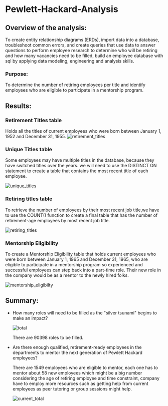 # Pewlett-Hackard-Analysis
## Overview of the analysis:
To create entity relationship diagrams (ERDs), import data into a database, troubleshoot common errors, and create queries that use data to answer questions to perform employee research to determine who will be retiring and how many vacancies need to be filled, build an employee database with sql by applying data modeling, engineering and analysis skills.
### Purpose:
To determine the number of retiring employees per title and identify employees who are eligible to participate in a mentorship program.
## Results:
### Retirement Titles table 
Holds all the titles of current employees who were born between January 1, 1952 and December 31, 1955.
![retirement_titles](https://user-images.githubusercontent.com/84524153/126687516-b73fb038-3a14-4374-9578-c4596fdf9e82.png)

### Unique Titles table
Some employees may have multiple titles in the database, because they have switched titles over the years. we will need to use the DISTINCT ON statement to create a table that contains the most recent title of each employee. 

![unique_titles](https://user-images.githubusercontent.com/84524153/126687535-205f8e59-03f8-4fa0-8f5c-2fad7e5c5847.png)

### Retiring titles table
To retrieve the number of employees by their most recent job title,we have to use the COUNT() function to create a final table that has the number of retirement-age employees by most recent job title.

![retiring_titles](https://user-images.githubusercontent.com/84524153/126693230-8d1e7a3b-486f-49b2-888a-6b3d105efc7e.png)

### Mentorship Eligibility
To create a Mentorship Eligibility table that holds current employees who were born between January 1, 1965 and December 31, 1965, who are eligible to participate in a mentorship program so experienced and successful employees can step back into a part-time role. Their new role in the company would be as a mentor to the newly hired folks.

![mentorship_eligibilty](https://user-images.githubusercontent.com/84524153/126687539-2756c22e-b06a-44f4-992c-e2959a465d93.png)

## Summary:

- How many roles will need to be filled as the "silver tsunami" begins to make an impact?
  
  ![total](https://user-images.githubusercontent.com/84524153/126775662-7cff0a16-a2a9-4344-b89a-f1ad84ab5ccb.png)
  
  There are  90398 roles to be filled.

- Are there enough qualified, retirement-ready employees in the departments to mentor the next generation of Pewlett Hackard employees?

  There are 1549 employees who are eligible to mentor, each one has to mentor about 58 new employees which might be a  big number considering the age of retiring employee and     time constraint, company have to employ more resources  such as getting help from current employees as peer tutoring or group sessions might help.
  
   ![current_total](https://user-images.githubusercontent.com/84524153/126708630-f20c0c5e-62cb-4671-bdb6-947159fae54b.png)
